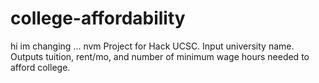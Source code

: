 # college-affordability
hi im changing ... nvm Project for Hack UCSC. Input university name. Outputs tuition, rent/mo, and number of minimum wage hours needed to afford college. 

